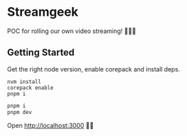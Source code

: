 # Streamgeek

POC for rolling our own video streaming! 🎥🚀🔥

## Getting Started

Get the right node version, enable corepack and install deps.

```
nvm install
corepack enable
pnpm i
```

```bash
pnpm i
pnpm dev
```

Open [http://localhost:3000](http://localhost:3000) 👨‍🍳
